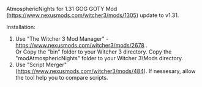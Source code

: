 AtmosphericNights for 1.31 GOG GOTY
Mod (https://www.nexusmods.com/witcher3/mods/1305) update to v1.31.

Installation:
  1. Use "The Witcher 3 Mod Manager" - https://www.nexusmods.com/witcher3/mods/2678 .  
      Or
     Copy the "bin" folder to your Witcher 3 directory.
     Copy the "modAtmosphericNights" folder to your Witcher 3\Mods directory.
  2. Use "Script Merger" (https://www.nexusmods.com/witcher3/mods/484). If nessesary, allow the tool help you to compare scripts.
